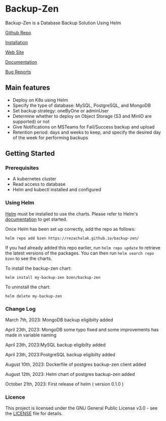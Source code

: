 # Backup-Zen
Backup-Zen is a Database Backup Solution Using Helm

[Github Repo](https://github.com/rezachalak/backup-zen)

[Installation](https://github.com/rezachalak/backup-zen#using-helm)

[Web Site](https://rezachalak.github.io/backup-zen/)

[Documentation](https://artifacthub.io/packages/helm/bzen/backup-zen)

<!-- [Mailing List]() -->
[Bug Reports](https://github.com/rezachalak/backup-zen/issues)
<!-- [Donate]() -->
<!-- [Scripting API]() -->

## Main features
- Deploy on K8s using Helm
- Specify the type of database: MySQL, PostgreSQL, and MongoDB
- Set backup strategy: oneByOne or adminUser
- Determine whether to deploy on Object Storage (S3 and MinIO are supported) or not 
- Give Notifications on MSTeams for Fail/Success backup and upload
- Retention period: days and weeks to keep, and specify the desired day of the week for performing backups

## Getting Started

### Prerequisites
- A kubernetes cluster
- Read access to database
- Helm and kubectl installed and configured

### Using Helm

[Helm](https://helm.sh) must be installed to use the charts.  Please refer to
Helm's [documentation](https://helm.sh/docs) to get started.

Once Helm has been set up correctly, add the repo as follows:

    helm repo add bzen https://rezachalak.github.io/backup-zen/

If you had already added this repo earlier, run `helm repo update` to retrieve
the latest versions of the packages.  You can then run `helm search repo
bzen` to see the charts.

To install the backup-zen chart:

    helm install my-backup-zen bzen/backup-zen

To uninstall the chart:

    helm delete my-backup-zen  

### Change Log

March 7th, 2023: MongoDB backup eligibilty added

April 23th, 2023: MongoDB some typo fixed and some improvements has made in variable naming

April 23th, 2023:MySQL backup eligibilty added

April 23th, 2023:PostgreSQL backup eligibilty added

August 10th, 2023: Dockerfile of postgres backup-zen client added

August 12th, 2023: Helm chart of postgres backup-zen added

October 21th, 2023: First release of helm ( version 0.1.0 )

### Licence
This project is licensed under the GNU General Public License v3.0 - see the [LICENSE](https://github.com/rezachalak/db-backup/blob/main/LICENSE) file for details.
